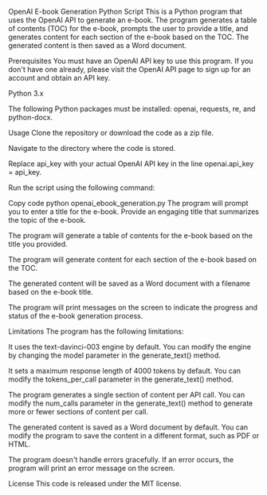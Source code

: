 OpenAI E-book Generation Python Script
This is a Python program that uses the OpenAI API to generate an e-book. The program generates a table of contents (TOC) for the e-book, prompts the user to provide a title, and generates content for each section of the e-book based on the TOC. The generated content is then saved as a Word document.

Prerequisites
You must have an OpenAI API key to use this program. If you don't have one already, please visit the OpenAI API page to sign up for an account and obtain an API key.

Python 3.x

The following Python packages must be installed: openai, requests, re, and python-docx.

Usage
Clone the repository or download the code as a zip file.

Navigate to the directory where the code is stored.

Replace api_key with your actual OpenAI API key in the line openai.api_key = api_key.

Run the script using the following command:

Copy code
python openai_ebook_generation.py
The program will prompt you to enter a title for the e-book. Provide an engaging title that summarizes the topic of the e-book.

The program will generate a table of contents for the e-book based on the title you provided.

The program will generate content for each section of the e-book based on the TOC.

The generated content will be saved as a Word document with a filename based on the e-book title.

The program will print messages on the screen to indicate the progress and status of the e-book generation process.

Limitations
The program has the following limitations:

It uses the text-davinci-003 engine by default. You can modify the engine by changing the model parameter in the generate_text() method.

It sets a maximum response length of 4000 tokens by default. You can modify the tokens_per_call parameter in the generate_text() method.

The program generates a single section of content per API call. You can modify the num_calls parameter in the generate_text() method to generate more or fewer sections of content per call.

The generated content is saved as a Word document by default. You can modify the program to save the content in a different format, such as PDF or HTML.

The program doesn't handle errors gracefully. If an error occurs, the program will print an error message on the screen.

License
This code is released under the MIT license.
